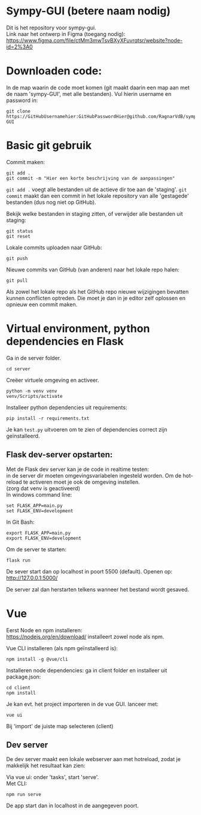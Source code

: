 # Sympy-GUI (betere naam nodig)
Dit is het repository voor sympy-gui.  
Link naar het ontwerp in Figma (toegang nodig):
https://www.figma.com/file/ctMm3mwTsvBXyXFuvrqtsr/website?node-id=2%3A0
# Downloaden code:
In de map waarin de code moet komen (git maakt daarin een map aan met de naam 'sympy-GUI', met alle bestanden). Vul hierin username en password in:

    git clone https://GitHubUsernamehier:GitHubPasswordHier@github.com/RagnarVdB/sympy-GUI

# Basic git gebruik
Commit maken:

    git add .
    git commit -m "Hier een korte beschrijving van de aanpassingen"
`git add .` voegt alle bestanden uit de actieve dir toe aan de 'staging'. `git commit` maakt dan een commit in het lokale repository van alle 'gestagede' bestanden (dus nog niet op GitHub).

 Bekijk welke bestanden in staging zitten, of verwijder alle bestanden uit staging:

    git status
    git reset

Lokale commits uploaden naar GitHub:

    git push

Nieuwe commits van GitHub (van anderen) naar het lokale repo halen:

    git pull
Als zowel het lokale repo als het GitHub repo nieuwe wijzigingen bevatten kunnen conflicten optreden. Die moet je dan in je editor zelf oplossen en opnieuw een commit maken.
# Virtual environment, python dependencies en Flask
Ga in de server folder.

    cd server
Creëer virtuele omgeving en activeer.

    python -m venv venv
    venv/Scripts/activate
Installeer python dependencies uit requirements:

    pip install -r requirements.txt
Je kan `test.py` uitvoeren om te zien of dependencies correct zijn geïnstalleerd.

## Flask dev-server opstarten:
Met de Flask dev server kan je de code in realtime testen:  
in de server dir moeten omgevingsvariabelen ingesteld worden. Om de hot-reload te activeren moet je ook de omgeving instellen.  
(zorg dat venv is geactiveerd)  
In windows command line:

    set FLASK_APP=main.py
    set FLASK_ENV=development
In Git Bash:

    export FLASK_APP=main.py
    export FLASK_ENV=development

Om de server te starten:

    flask run
De sever start dan op localhost in poort 5500 (default). Openen op:
http://127.0.0.1:5000/

De server zal dan herstarten telkens wanneer het bestand wordt gesaved.
# Vue
Eerst Node en npm installeren:  
https://nodejs.org/en/download/ installeert zowel node als npm.

Vue CLI installeren (als npm geïnstalleerd is):

    npm install -g @vue/cli
Installeren node dependencies: ga in client folder en installeer uit package.json:

    cd client
    npm install
Je kan evt. het project importeren in de vue GUI. lanceer met:

    vue ui
Bij 'import' de juiste map selecteren (client)

## Dev server
De dev server maakt een lokale webserver aan met hotreload, zodat je makkelijk het resultaat kan zien:

Via vue ui: onder 'tasks', start 'serve'.  
Met CLI:

    npm run serve
De app start dan in localhost in de aangegeven poort.
